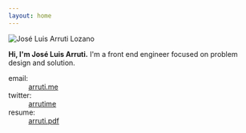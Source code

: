 ```yaml
---
layout: home
---
```


<div class="header-container">
    <header class="wrapper clearfix arrutime-header" style="display: none">
        <h1 class="arrutime-logo">
        	<a href="#" class="arrutime-logo-link">arrutime</a>
        </h1>
        <nav class="arrutime-nav">
            <ul class="clearfix">
                <li class="arrutime-nav-item"><a href="#" class="arrutime-nav-link" title="Skills">Skills</a></li>
                <li class="arrutime-nav-item"><a href="#" class="arrutime-nav-link" title="About">About</a></li>
                <li class="arrutime-nav-item"><a href="#" class="arrutime-nav-link" title="Blog">Blog</a></li>
                <li class="arrutime-nav-item"><a href="#" class="arrutime-nav-link" title="Say Hitemlo">Say Hello</a></li>
                <li class="arrutime-nav-item"><a href="#" class="arrutime-nav-link" title="Work">Work</a></li>
            </ul>
        </nav>
    </header>
</div>
<div class="main-container">
    <div class="main wrapper clearfix">
        <img src="/assets/images/hola.jpg" title="arrutime" alt="José Luis Arruti Lozano">
        <div class="arruti-description-container">
            <p class="arruti-description">
                <strong>Hi, I'm <span>José Luis Arruti.</span></strong>
                I'm a front end engineer focused on problem design and solution.
            </p>
            <dl class="arruti-contact">
                <dt>email:</dt>
	            <dd><a href="mailto:arruti.me">arruti.me</a></dd>
                <dt>twitter:</dt>
                <dd><a href="http://twitter.com/arrutime">arrutime</a></dd>	            
                <dt>resume:</dt>
	            <dd><a href="/assets/documents/Resume.pdf">arruti.pdf</a></dd>
            </dl>
        </div>
    </div>
</div>
